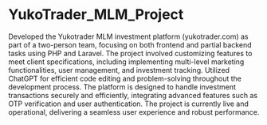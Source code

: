 # YukoTrader_MLM_Project

Developed the Yukotrader MLM investment platform (yukotrader.com) as part of a two-person team, focusing on both frontend and partial backend tasks using PHP and Laravel. The project involved customizing features to meet client specifications, including implementing multi-level marketing functionalities, user management, and investment tracking. Utilized ChatGPT for efficient code editing and problem-solving throughout the development process. The platform is designed to handle investment transactions securely and efficiently, integrating advanced features such as OTP verification and user authentication. The project is currently live and operational, delivering a seamless user experience and robust performance.
